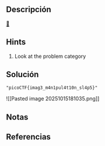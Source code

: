 ## Descripción 
[🥛](http://mercury.picoctf.net:58537/)
## Hints
1. Look at the problem category
## Solución
```
"picoCTF{imag3_m4n1pul4t10n_sl4p5}"
```
![[Pasted image 20251015181035.png]]
## Notas

## Referencias
